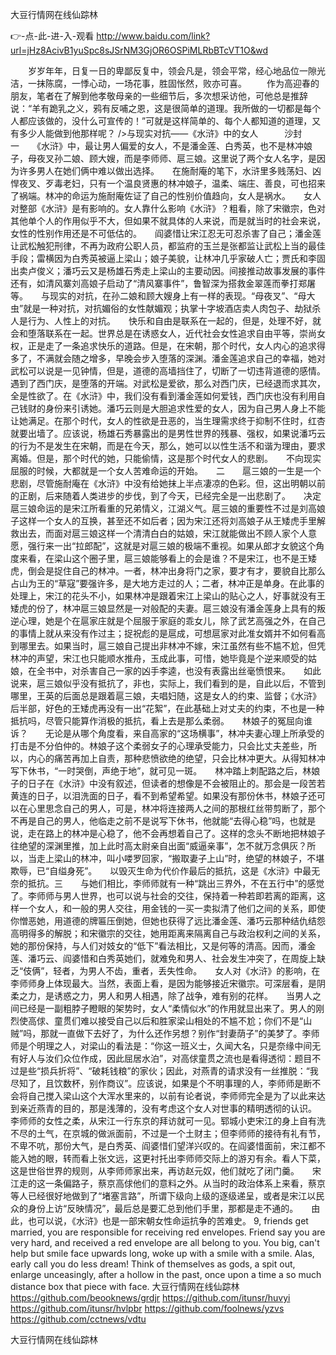 
大豆行情网在线仙踪林




👉-点-此-进-入-观看  http://www.baidu.com/link?url=jHz8AcivB1yuSpc8sJSrNM3GjOR6OSPiMLRbBTcVT1O&wd




　　岁岁年年，日复一日的卑鄙反复中，领会凡是，领会平常，经心地品位一隙光洁，一抹陈腐，一悸心动，一场花事，胜固怅然，败亦可喜。
　　作为高迎春的朋友，笔者在了解到他孝敬母亲的一些细节后，多次想采访他，可他总是推辞说：“羊有跪乳之义，鸦有反哺之恩，这是很简单的道理。我所做的一切都是每个人都应该做的，没什么可宣传的！”可就是这样简单的、每个人都知道的道理，又有多少人能做到他那样呢？
/>与现实对抗――《水浒》中的女人　　　沙封　　一　　《水浒》中，最让男人偏爱的女人，不是潘金莲、白秀英，也不是林冲娘子，母夜叉孙二娘、顾大嫂，而是李师师、扈三娘。这里说了两个女人名字，是因为许多男人在她们俩中难以做出选择。　　在施耐庵的笔下，水浒里多贱荡妇、凶悍夜叉、歹毒老妇，只有一个温良贤惠的林冲娘子，温柔、端庄、善良，可也招来了祸端。林冲的命运为施耐庵佐证了自己的性别价值趋向，女人是祸水。　　女人对整部《水浒》是有影响的。女人靠什么影响《水浒》？粗看，除了宋徽宗，色对其他单个人的作用似乎不大，但如果不就具体的人来说，而是就当时的社会来说，女性的性别作用还是不可低估的。　　阎婆惜让宋江忍无可忍杀害了自己；潘金莲让武松触犯刑律，不再为政府公职人员，都监府的玉兰是张都监让武松上当的最佳手段；雷横因为白秀英被逼上梁山；娘子美貌，让林冲几乎家破人亡；贾氏和李固出卖卢俊义；潘巧云又是杨雄石秀走上梁山的主要动因。间接推动故事发展的事件还有，如清风寨刘高娘子启动了“清风寨事件”，鲁智深为搭救金翠莲而拳打郑屠等。　　与现实的对抗，在孙二娘和顾大嫂身上有一样的表现。“母夜叉”、“母大虫”就是一种对抗，对抗媚俗的女性献媚观；执掌十字坡酒店卖人肉包子、劫狱杀人是行为、人性上的对抗。　　快乐和自由是联系在一起的，但是，处理不好，就会和堕落联系在一起。世界总是在诱惑女人，近代社会女性追求自由平等，崇尚女权，正是走了一条追求快乐的道路。但是，在宋朝，那个时代，女人内心的追求得多了，不满就会随之增多，早晚会步入堕落的深渊。潘金莲追求自己的幸福，她对武松可以说是一见钟情，但是，道德的高墙挡住了，切断了一切违背道德的感情。遇到了西门庆，是堕落的开端。对武松是爱欲，那么对西门庆，已经退而求其次，全是性欲了。在《水浒》中，我们没有看到潘金莲如何爱钱，西门庆也没有利用自己钱财的身份来引诱她。潘巧云则是大胆追求性爱的女人，因为自己男人身上不能让她满足。在那个时代，女人的性欲是丑恶的，当生理需求终于抑制不住时，红杏就要出墙了。应该说，杨雄石秀暴露出的是男性世界的残暴、强权，如果说潘巧云的行为不是发生在宋朝，而是在今天，那么，她可以以性生活不和谐为理由，要求离婚。但是，那个时代的她，只能偷情，这是那个时代女人的悲剧。　　不向现实屈服的时候，大都就是一个女人苦难命运的开始。　　二　　扈三娘的一生是一个悲剧，尽管施耐庵在《水浒》中没有给她抹上半点凄凉的色彩。但，这出明朝以前的正剧，后来随着人类进步的步伐，到了今天，已经完全是一出悲剧了。　　决定扈三娘命运的是宋江所看重的兄弟情义，江湖义气。扈三娘的重要性不过是刘高娘子这样一个女人的互换，甚至还不如后者；因为宋江还将刘高娘子从王矮虎手里解救出去，而面对扈三娘这样一个清清白白的姑娘，宋江就能做出不顾人家个人意愿，强行来一出“拉郎配”，这就是对扈三娘的极端不重视。如果从郎才女貌这个角度来看，在梁山这个圈子里，扈三娘能够看上的会是谁？不是宋江，也不是王矮虎，倒会是捉住自己的林冲。一者，林冲出身将门之家，要才有才，要貌自比那么占山为王的“草寇”要强许多，是大地方走过的人；二者，林冲正是单身。在此事的处理上，宋江的花头不小，如果林冲是跟着宋江上梁山的贴心之人，好事就没有王矮虎的份了，林冲扈三娘显然是一对般配的夫妻。扈三娘没有潘金莲身上具有的叛逆心理，她是个在扈家庄就是个屈服于家庭的乖女儿，除了武艺高强之外，在自己的事情上就从来没有作过主；捉祝彪的是扈成，可想扈家对此准女婿并不如何看高到哪里去。如果当时，扈三娘自己提出非林冲不嫁，宋江虽然有些不尴不尬，但凭林冲的声望，宋江也只能顺水推舟，玉成此事，可惜，她毕竟是个逆来顺受的姑娘，在全书中，对杀害自己一家的凶手李逵，也没有表露出丝毫愤恨来。　　如此说来，扈三娘似乎没有抵抗了，非也，实际上，我们看到的是，自此以后，不管到哪里，王英的后面总是跟着扈三娘，夫唱妇随，这是女人的约束、监督；《水浒》后半部，好色的王矮虎再没有一出“花絮”，在此基础上对丈夫的约束，不也是一种抵抗吗，尽管只能算作消极的抵抗，看上去是那么柔弱。　　林娘子的冤屈向谁诉？　　无论是从哪个角度看，来自高家的“这场横事”，林冲夫妻心理上所承受的打击是不分伯仲的。林娘子这个柔弱女子的心理承受能力，只会比丈夫差些，所以，内心的痛苦再加上自责，那种悲愤欲绝的绝望，只会比林冲更大。从得知林冲写下休书，“一时哭倒，声绝于地”，就可见一斑。　　林冲踏上刺配路之后，林娘子的日子在《水浒》中没有叙述，但读者的想像是不会被阻止的。那会是一段苦若黄连的日子，以泪洗面的日子，看不到希望希望。如果没有那份休书，林娘子还可以在心里思念自己的男人，可是，林冲将连接两人之间的那根红丝带剪断了，那个不再是自己的男人，他临走之前不是说写下休书，他就能“去得心稳”吗，也就是说，走在路上的林冲是心稳了，他不会再想着自己了。这样的念头不断地把林娘子往绝望的深渊里推，加上此时高太尉亲自出面“威逼亲事”，怎不就万念俱灰？所以，当走上梁山的林冲，叫小喽罗回家，“搬取妻子上山”时，绝望的林娘子，不堪欺辱，已“自缢身死”。　　以毁灭生命为代价作最后的抵抗，这是《水浒》中最无奈的抵抗。三　　与她们相比，李师师就有一种“跳出三界外，不在五行中”的感觉了。李师师与男人世界，也可以说与社会的交往，保持着一种若即若离的距离，这样一个女人，和一般的男人交往，用金钱的一买一卖拟清了他们之间的关系，即使你憎恶她，用道德的牌匾压倒她，但她也获得了远比潘金莲、潘巧云那种结仇结怨高明得多的解脱；和宋徽宗的交往，她用距离来隔离自己与政治权利之间的关系，她的那份保持，与人们对妓女的“低下”看法相比，又是何等的清高。因而，潘金莲、潘巧云、阎婆惜和白秀英她们，就难免和男人、社会发生冲突了，在周旋上缺乏“伎俩”，轻者，为男人不齿，重者，丢失性命。　　女人对《水浒》的影响，在李师师身上体现最大。当然，表面上看，是因为能够接近宋徽宗。可深层看，是阴柔之力，是诱惑之力，男人和男人相遇，除了战争，难有别的花样。　　当男人之间已经是一副粗脖子瞪眼的架势时，女人“柔情似水”的作用就显出来了。男人的刚烈使高俅、童贯们难以接受自己以后和胜家梁山相处的不尴不尬；你们不是“山贼”吗，那就一直做下去好了，为什么还作另想？别作“封妻荫子”的美梦了。李师师是个明理之人，对梁山的看法是：“你这一班义士，久闻大名，只是奈缘中间无有好人与汝们众位作成，因此屈居水泊”，对高俅童贯之流也是看得透彻：题目不过是些“损兵折将”、“破耗钱粮”的家伙；因此，对燕青的请求没有一丝推脱：“我尽知了，且饮数杯，别作商议”。应该说，如果是个不明事理的人，李师师是断不会将自己搅入梁山这个大浑水里来的，以前有论者说，李师师完全是为了以此来达到亲近燕青的目的，那是浅薄的，没有考虑这个女人对世事的精明透彻的认识。　　李师师的女性之柔，从宋江一行东京的拜访就可一见。郓城小吏宋江的身上自有洗不尽的土气，在京城的做派面前，不过是一个土财主；但李师师的接待有礼有节，不卑不吭，那份大气，是白秀英、阎婆惜们望洋兴叹的。在阎婆惜面前，宋江都不能入她的眼，转而看上张文远，这更衬托出李师师交际上的游刃有余。看人下菜，这是世俗世界的规则，从李师师家出来，再访赵元奴，他们就吃了闭门羹。　　宋江走的这一条偏路子，蔡京高俅他们的意料之外。从当时的政治体系上来看，蔡京等人已经很好地做到了“堵塞言路”，所谓下级向上级的逐级递呈，或者是宋江以民众的身份上访“反映情况”，最后总是要汇总到他们手里，那都是走不通的。　　由此，也可以说，《水浒》也是一部宋朝女性命运抗争的苦难史。
9, friends get married, you are responsible for receiving red envelopes.
Friend say you are very hard, and received a red envelope are all belong to you.
You big, can't help but smile face upwards long, woke up with a smile with a smile.
Alas, early call you do less dream!
Think of themselves as gods, a spit out, enlarge unceasingly, after a hollow in the past, once upon a time a so much distance box that piece with face.
大豆行情网在线仙踪林 https://github.com/beooknews/grdjr
https://github.com/itunsr/huvyi
https://github.com/itunsr/hvlpbr
https://github.com/foolnews/yzvs
https://github.com/cctnews/vdtu





大豆行情网在线仙踪林
